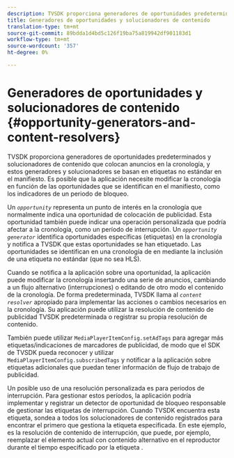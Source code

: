 ```yaml
---
description: TVSDK proporciona generadores de oportunidades predeterminados y solucionadores de contenido que colocan anuncios en la cronología, y estos generadores y solucionadores se basan en etiquetas no estándar en el manifiesto. Es posible que la aplicación necesite modificar la cronología en función de las oportunidades que se identifican en el manifiesto, como los indicadores de un periodo de bloqueo.
title: Generadores de oportunidades y solucionadores de contenido
translation-type: tm+mt
source-git-commit: 89bdda1d4bd5c126f19ba75a819942df901183d1
workflow-type: tm+mt
source-wordcount: '357'
ht-degree: 0%

---
```



# Generadores de oportunidades y solucionadores de contenido {#opportunity-generators-and-content-resolvers}

TVSDK proporciona generadores de oportunidades predeterminados y solucionadores de contenido que colocan anuncios en la cronología, y estos generadores y solucionadores se basan en etiquetas no estándar en el manifiesto. Es posible que la aplicación necesite modificar la cronología en función de las oportunidades que se identifican en el manifiesto, como los indicadores de un periodo de bloqueo.

Un *`opportunity`* representa un punto de interés en la cronología que normalmente indica una oportunidad de colocación de publicidad. Esta oportunidad también puede indicar una operación personalizada que podría afectar a la cronología, como un período de interrupción. Un *`opportunity generator`* identifica oportunidades específicas (etiquetas) en la cronología y notifica a TVSDK que estas oportunidades se han etiquetado. Las oportunidades se identifican en una cronología de en mediante la inclusión de una etiqueta no estándar (que no sea HLS).

Cuando se notifica a la aplicación sobre una oportunidad, la aplicación puede modificar la cronología insertando una serie de anuncios, cambiando a un flujo alternativo (interrupciones) o editando de otro modo el contenido de la cronología. De forma predeterminada, TVSDK llama al *`content resolver`* apropiado para implementar las acciones o cambios necesarios en la cronología. Su aplicación puede utilizar la resolución de contenido de publicidad TVSDK predeterminada o registrar su propia resolución de contenido.

También puede utilizar `MediaPlayerItemConfig.setAdTags` para agregar más etiquetas/indicaciones de marcadores de publicidad, de modo que el SDK de TVSDK pueda reconocer y utilizar `MediaPlayerItemConfig.subscribedTags` y notificar a la aplicación sobre etiquetas adicionales que puedan tener información de flujo de trabajo de publicidad.

Un posible uso de una resolución personalizada es para periodos de interrupción. Para gestionar estos períodos, la aplicación podría implementar y registrar un detector de oportunidad de bloqueo responsable de gestionar las etiquetas de interrupción. Cuando TVSDK encuentra esta etiqueta, sondea a todos los solucionadores de contenido registrados para encontrar el primero que gestiona la etiqueta especificada. En este ejemplo, es la resolución de contenido de interrupción, que puede, por ejemplo, reemplazar el elemento actual con contenido alternativo en el reproductor durante el tiempo especificado por la etiqueta .